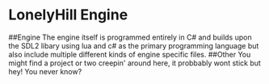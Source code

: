 # LonelyHill Engine
##Engine
The engine itself is programmed entirely in C# and builds upon the SDL2 libary using lua and c# as the primary programming language but also include multiple different kinds of engine specific files.
##Other
You might find a project or two creepin' around here, it probbably wont stick but hey! You never know?